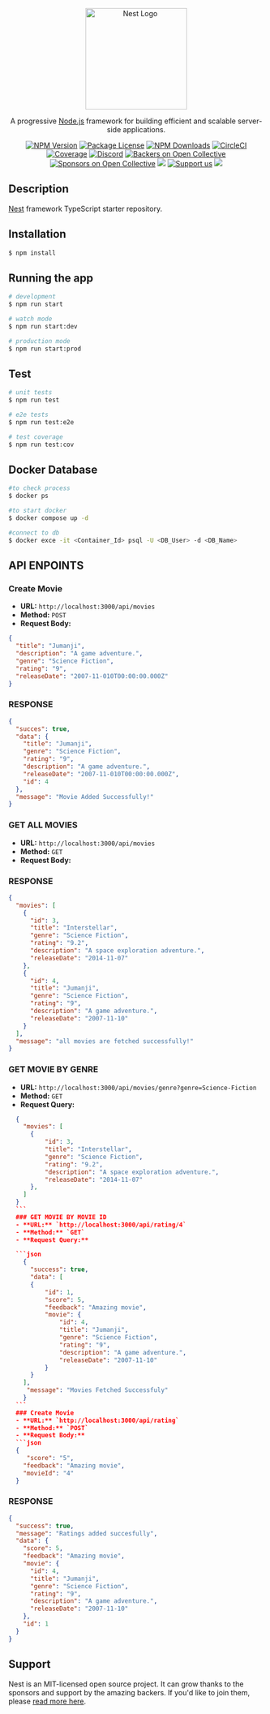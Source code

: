 <p align="center">
  <a href="http://nestjs.com/" target="blank"><img src="https://nestjs.com/img/logo-small.svg" width="200" alt="Nest Logo" /></a>
</p>

[circleci-image]: https://img.shields.io/circleci/build/github/nestjs/nest/master?token=abc123def456
[circleci-url]: https://circleci.com/gh/nestjs/nest

  <p align="center">A progressive <a href="http://nodejs.org" target="_blank">Node.js</a> framework for building efficient and scalable server-side applications.</p>
    <p align="center">
<a href="https://www.npmjs.com/~nestjscore" target="_blank"><img src="https://img.shields.io/npm/v/@nestjs/core.svg" alt="NPM Version" /></a>
<a href="https://www.npmjs.com/~nestjscore" target="_blank"><img src="https://img.shields.io/npm/l/@nestjs/core.svg" alt="Package License" /></a>
<a href="https://www.npmjs.com/~nestjscore" target="_blank"><img src="https://img.shields.io/npm/dm/@nestjs/common.svg" alt="NPM Downloads" /></a>
<a href="https://circleci.com/gh/nestjs/nest" target="_blank"><img src="https://img.shields.io/circleci/build/github/nestjs/nest/master" alt="CircleCI" /></a>
<a href="https://coveralls.io/github/nestjs/nest?branch=master" target="_blank"><img src="https://coveralls.io/repos/github/nestjs/nest/badge.svg?branch=master#9" alt="Coverage" /></a>
<a href="https://discord.gg/G7Qnnhy" target="_blank"><img src="https://img.shields.io/badge/discord-online-brightgreen.svg" alt="Discord"/></a>
<a href="https://opencollective.com/nest#backer" target="_blank"><img src="https://opencollective.com/nest/backers/badge.svg" alt="Backers on Open Collective" /></a>
<a href="https://opencollective.com/nest#sponsor" target="_blank"><img src="https://opencollective.com/nest/sponsors/badge.svg" alt="Sponsors on Open Collective" /></a>
  <a href="https://paypal.me/kamilmysliwiec" target="_blank"><img src="https://img.shields.io/badge/Donate-PayPal-ff3f59.svg"/></a>
    <a href="https://opencollective.com/nest#sponsor"  target="_blank"><img src="https://img.shields.io/badge/Support%20us-Open%20Collective-41B883.svg" alt="Support us"></a>
  <a href="https://twitter.com/nestframework" target="_blank"><img src="https://img.shields.io/twitter/follow/nestframework.svg?style=social&label=Follow"></a>
</p>
  <!--[![Backers on Open Collective](https://opencollective.com/nest/backers/badge.svg)](https://opencollective.com/nest#backer)
  [![Sponsors on Open Collective](https://opencollective.com/nest/sponsors/badge.svg)](https://opencollective.com/nest#sponsor)-->

## Description

[Nest](https://github.com/nestjs/nest) framework TypeScript starter repository.

## Installation

```bash
$ npm install
```

## Running the app

```bash
# development
$ npm run start

# watch mode
$ npm run start:dev

# production mode
$ npm run start:prod
```

## Test

```bash
# unit tests
$ npm run test

# e2e tests
$ npm run test:e2e

# test coverage
$ npm run test:cov
```

## Docker Database

```bash
#to check process
$ docker ps

#to start docker
$ docker compose up -d

#connect to db
$ docker exce -it <Container_Id> psql -U <DB_User> -d <DB_Name>
```

## API ENPOINTS

### Create Movie

- **URL:** `http://localhost:3000/api/movies`
- **Method:** `POST`
- **Request Body:**

```json
{
  "title": "Jumanji",
  "description": "A game adventure.",
  "genre": "Science Fiction",
  "rating": "9",
  "releaseDate": "2007-11-010T00:00:00.000Z"
}
```

### RESPONSE

```json
{
  "succes": true,
  "data": {
    "title": "Jumanji",
    "genre": "Science Fiction",
    "rating": "9",
    "description": "A game adventure.",
    "releaseDate": "2007-11-010T00:00:00.000Z",
    "id": 4
  },
  "message": "Movie Added Successfully!"
}
```

### GET ALL MOVIES

- **URL:** `http://localhost:3000/api/movies`
- **Method:** `GET`
- **Request Body:**

### RESPONSE

```json
{
  "movies": [
    {
      "id": 3,
      "title": "Interstellar",
      "genre": "Science Fiction",
      "rating": "9.2",
      "description": "A space exploration adventure.",
      "releaseDate": "2014-11-07"
    },
    {
      "id": 4,
      "title": "Jumanji",
      "genre": "Science Fiction",
      "rating": "9",
      "description": "A game adventure.",
      "releaseDate": "2007-11-10"
    }
  ],
  "message": "all movies are fetched successfully!"
}
```

### GET MOVIE BY GENRE

- **URL:** `http://localhost:3000/api/movies/genre?genre=Science-Fiction`
- **Method:** `GET`
- **Request Query:**

````json
  {
    "movies": [
      {
          "id": 3,
          "title": "Interstellar",
          "genre": "Science Fiction",
          "rating": "9.2",
          "description": "A space exploration adventure.",
          "releaseDate": "2014-11-07"
      },
    ]
  }
  ```
  ### GET MOVIE BY MOVIE ID
  - **URL:** `http://localhost:3000/api/rating/4`
  - **Method:** `GET`
  - **Request Query:**

  ```json
    {
      "success": true,
      "data": [
      {
          "id": 1,
          "score": 5,
          "feedback": "Amazing movie",
          "movie": {
              "id": 4,
              "title": "Jumanji",
              "genre": "Science Fiction",
              "rating": "9",
              "description": "A game adventure.",
              "releaseDate": "2007-11-10"
          }
      }
    ],
     "message": "Movies Fetched Successfuly"
    }
  ```
  ### Create Movie
  - **URL:** `http://localhost:3000/api/rating`
  - **Method:** `POST`
  - **Request Body:**
  ```json
  {
     "score": "5",
    "feedback": "Amazing movie",
    "movieId": "4"
  }
````

### RESPONSE

```json
{
  "success": true,
  "message": "Ratings added succesfully",
  "data": {
    "score": 5,
    "feedback": "Amazing movie",
    "movie": {
      "id": 4,
      "title": "Jumanji",
      "genre": "Science Fiction",
      "rating": "9",
      "description": "A game adventure.",
      "releaseDate": "2007-11-10"
    },
    "id": 1
  }
}
```

## Support

Nest is an MIT-licensed open source project. It can grow thanks to the sponsors and support by the amazing backers. If you'd like to join them, please [read more here](https://docs.nestjs.com/support).
